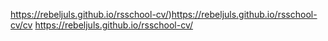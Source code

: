 https://rebeljuls.github.io/rsschool-cv/)https://rebeljuls.github.io/rsschool-cv/cv
https://rebeljuls.github.io/rsschool-cv/
